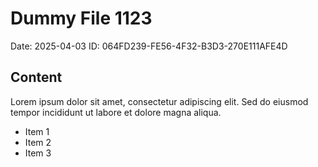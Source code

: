 # Dummy File 1123

Date: 2025-04-03
ID: 064FD239-FE56-4F32-B3D3-270E111AFE4D

## Content

Lorem ipsum dolor sit amet, consectetur adipiscing elit.
Sed do eiusmod tempor incididunt ut labore et dolore magna aliqua.

* Item 1
* Item 2
* Item 3
